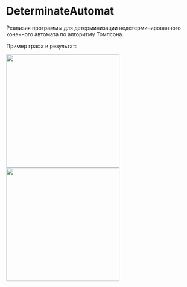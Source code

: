 # DeterminateAutomat

Реализия программы для детерминизации недетерминированного конечного автомата по алгоритму Томпсона.

Пример графа и результат: 

<img src = "https://user-images.githubusercontent.com/26083647/46616465-4a8f4f80-cb23-11e8-8703-e8dbee8d1ea4.jpg" width = "300px"></img>
<img src = "https://user-images.githubusercontent.com/26083647/46616464-49f6b900-cb23-11e8-8fa5-b87ed8850c48.jpg" width = "300px"></img>
